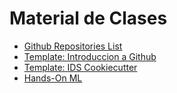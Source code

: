 # Material de Clases

* [Github Repositories List](https://github.com/stars/aastroza/lists/curso-navegar-jupyter-y-github)
* [Template: Introduccion a Github](https://github.com/aastroza/introduccion-a-github)
* [Template: IDS Cookiecutter](https://github.com/aastroza/cookiecutter-ids)
* [Hands-On ML](https://github.com/aastroza/handson-ml3-cookiecutter)
